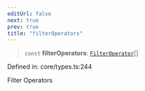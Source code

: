```yaml
---
editUrl: false
next: true
prev: true
title: "filterOperators"
---
```


> `const` **filterOperators**: [`FilterOperator`](/api/type-aliases/filteroperator/)[]

Defined in: core/types.ts:244

Filter Operators
